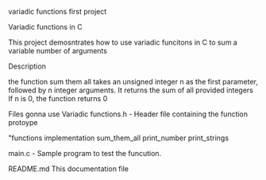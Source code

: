 variadic functions first project

Variadic functions in C

This project demosntrates how to use variadic funcitons in C to sum a variable number of arguments

Description

the function sum them all takes an unsigned integer n as the first
parameter, followed by n integer arguments. It returns the sum of all provided
integers If n is 0, the function returns 0

Files gonna use
Variadic functions.h - Header file containing the function protoype

"functions implementation
    sum_them_all
    print_number
    print_strings


main.c - Sample program to test the funcution.

README.md This documentation file


